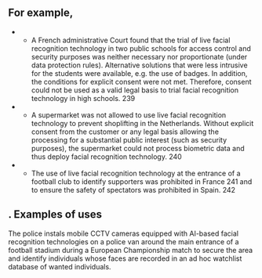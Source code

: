 ## For example,
- -  A  French  administrative  Court  found  that  the  trial  of  live  facial  recognition technology  in  two  public  schools  for  access  control  and  security  purposes  was neither  necessary  nor  proportionate  (under  data  protection  rules).  Alternative solutions that were less  intrusive for the students were available, e.g. the use of badges. In addition, the conditions for explicit consent were not met. Therefore, consent could not be used as a valid legal basis to trial facial recognition technology in high schools. 239
- - A supermarket was not allowed to use live facial recognition technology to prevent shoplifting in the Netherlands. Without explicit consent from the customer or any legal basis allowing the processing for a substantial public interest (such as security purposes), the supermarket could not process biometric data and thus deploy facial recognition technology. 240
- - The use of live facial recognition technology at the entrance of a football club to identify supporters was prohibited in France 241 and to ensure the safety of spectators was prohibited in Spain. 242
## . Examples of uses
The police instals mobile CCTV cameras equipped with AI-based facial recognition technologies on a police van around the main entrance of a football stadium during a European Championship match to secure the area and identify individuals whose faces  are  recorded  in  an  ad  hoc  watchlist  database  of  wanted  individuals.  